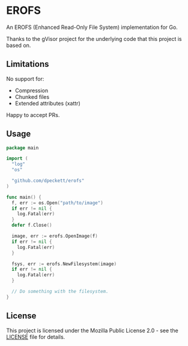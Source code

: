# EROFS

An EROFS (Enhanced Read-Only File System) implementation for Go.

Thanks to the gVisor project for the underlying code that this project is
based on.

## Limitations

No support for:

* Compression
* Chunked files
* Extended attributes (xattr)

Happy to accept PRs.

## Usage

```go
package main

import (
  "log"
  "os"

  "github.com/dpeckett/erofs"
)

func main() {
  f, err := os.Open("path/to/image")
  if err != nil {
    log.Fatal(err)
  }
  defer f.Close()

  image, err := erofs.OpenImage(f)
  if err != nil {
    log.Fatal(err)
  }

  fsys, err := erofs.NewFilesystem(image)
  if err != nil {
    log.Fatal(err)
  }

  // Do something with the filesystem.
}
```

## License

This project is licensed under the Mozilla Public License 2.0 - see the 
[LICENSE](LICENSE) file for details.